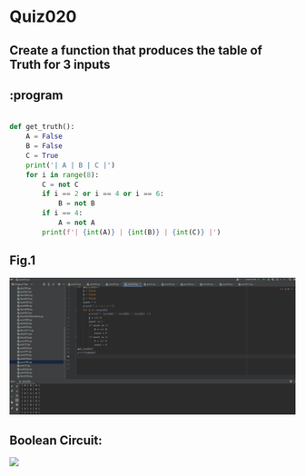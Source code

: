 # Quiz020

## Create a function that produces the table of Truth for 3 inputs
## :program
```.py

def get_truth():
    A = False
    B = False
    C = True
    print('| A | B | C |')
    for i in range(8):
        C = not C
        if i == 2 or i == 4 or i == 6:
            B = not B
        if i == 4:
            A = not A
        print(f'| {int(A)} | {int(B)} | {int(C)} |')

```

## Fig.1
![](quiz020.png)

## Boolean Circuit:
![](quiz010_flow.jpg)
